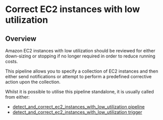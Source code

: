 # Correct EC2 instances with low utilization

## Overview

Amazon EC2 instances with low utilization should be reviewed for either down-sizing or stopping if no longer required in order to reduce running costs.

This pipeline allows you to specify a collection of EC2 instances and then either send notifications or attempt to perform a predefined corrective action upon the collection.

Whilst it is possible to utilise this pipeline standalone, it is usually called from either:
- [detect_and_correct_ec2_instances_with_low_utilization pipeline](https://hub.flowpipe.io/mods/turbot/aws_thrifty/pipelines/aws_thrifty.pipeline.detect_and_correct_ec2_instances_with_low_utilization)
- [detect_and_correct_ec2_instances_with_low_utilization trigger](https://hub.flowpipe.io/mods/turbot/aws_thrifty/triggers/aws_thrifty.trigger.query.detect_and_correct_ec2_instances_with_low_utilization)